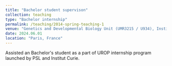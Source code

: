 ```yaml
---
title: "Bachelor student supervison"
collection: teaching
type: "Bachelor internship"
permalink: /teaching/2014-spring-teaching-1
venue: "Genetics and Developmental Biology Unit (UMR3215 / U934), Institut Curie"
date: 2024.06.01
location: "Paris, France"
---
```


Assisted an Bachelor's student as a part of UROP internship program launched by PSL and Institut Curie.


